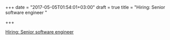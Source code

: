 +++
date = "2017-05-05T01:54:01+03:00"
draft = true
title = "Hiring: Senior software engineer "

+++

<p><a href="http://www.golangprojects.com/golang-go-job-bpu-Senior-Software-Engineer-remote-work-possible-Nashville-Elmington-Technology.html">Hiring: Senior software engineer </a></p>